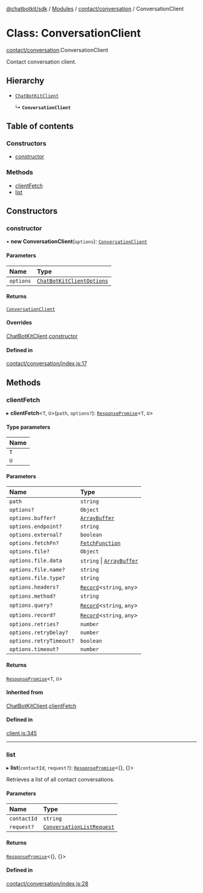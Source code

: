 [@chatbotkit/sdk](../README.md) / [Modules](../modules.md) / [contact/conversation](../modules/contact_conversation.md) / ConversationClient

# Class: ConversationClient

[contact/conversation](../modules/contact_conversation.md).ConversationClient

Contact conversation client.

## Hierarchy

- [`ChatBotKitClient`](client.ChatBotKitClient.md)

  ↳ **`ConversationClient`**

## Table of contents

### Constructors

- [constructor](contact_conversation.ConversationClient.md#constructor)

### Methods

- [clientFetch](contact_conversation.ConversationClient.md#clientfetch)
- [list](contact_conversation.ConversationClient.md#list)

## Constructors

### constructor

• **new ConversationClient**(`options`): [`ConversationClient`](contact_conversation.ConversationClient.md)

#### Parameters

| Name | Type |
| :------ | :------ |
| `options` | [`ChatBotKitClientOptions`](../interfaces/client.ChatBotKitClientOptions.md) |

#### Returns

[`ConversationClient`](contact_conversation.ConversationClient.md)

#### Overrides

[ChatBotKitClient](client.ChatBotKitClient.md).[constructor](client.ChatBotKitClient.md#constructor)

#### Defined in

[contact/conversation/index.js:17](https://github.com/chatbotkit/node-sdk/blob/main/packages/sdk/src/contact/conversation/index.js#L17)

## Methods

### clientFetch

▸ **clientFetch**\<`T`, `U`\>(`path`, `options?`): [`ResponsePromise`](client.ResponsePromise.md)\<`T`, `U`\>

#### Type parameters

| Name |
| :------ |
| `T` |
| `U` |

#### Parameters

| Name | Type |
| :------ | :------ |
| `path` | `string` |
| `options?` | `Object` |
| `options.buffer?` | [`ArrayBuffer`]( https://developer.mozilla.org/docs/Web/JavaScript/Reference/Global_Objects/ArrayBuffer ) |
| `options.endpoint?` | `string` |
| `options.external?` | `boolean` |
| `options.fetchFn?` | [`FetchFunction`](../modules/client.md#fetchfunction) |
| `options.file?` | `Object` |
| `options.file.data` | `string` \| [`ArrayBuffer`]( https://developer.mozilla.org/docs/Web/JavaScript/Reference/Global_Objects/ArrayBuffer ) |
| `options.file.name?` | `string` |
| `options.file.type?` | `string` |
| `options.headers?` | [`Record`]( https://www.typescriptlang.org/docs/handbook/utility-types.html#recordkeys-type )\<`string`, `any`\> |
| `options.method?` | `string` |
| `options.query?` | [`Record`]( https://www.typescriptlang.org/docs/handbook/utility-types.html#recordkeys-type )\<`string`, `any`\> |
| `options.record?` | [`Record`]( https://www.typescriptlang.org/docs/handbook/utility-types.html#recordkeys-type )\<`string`, `any`\> |
| `options.retries?` | `number` |
| `options.retryDelay?` | `number` |
| `options.retryTimeout?` | `boolean` |
| `options.timeout?` | `number` |

#### Returns

[`ResponsePromise`](client.ResponsePromise.md)\<`T`, `U`\>

#### Inherited from

[ChatBotKitClient](client.ChatBotKitClient.md).[clientFetch](client.ChatBotKitClient.md#clientfetch)

#### Defined in

[client.js:345](https://github.com/chatbotkit/node-sdk/blob/main/packages/sdk/src/client.js#L345)

___

### list

▸ **list**(`contactId`, `request?`): [`ResponsePromise`](client.ResponsePromise.md)\<{}, {}\>

Retrieves a list of all contact conversations.

#### Parameters

| Name | Type |
| :------ | :------ |
| `contactId` | `string` |
| `request?` | [`ConversationListRequest`](../modules/contact_conversation_v1.md#conversationlistrequest) |

#### Returns

[`ResponsePromise`](client.ResponsePromise.md)\<{}, {}\>

#### Defined in

[contact/conversation/index.js:28](https://github.com/chatbotkit/node-sdk/blob/main/packages/sdk/src/contact/conversation/index.js#L28)
